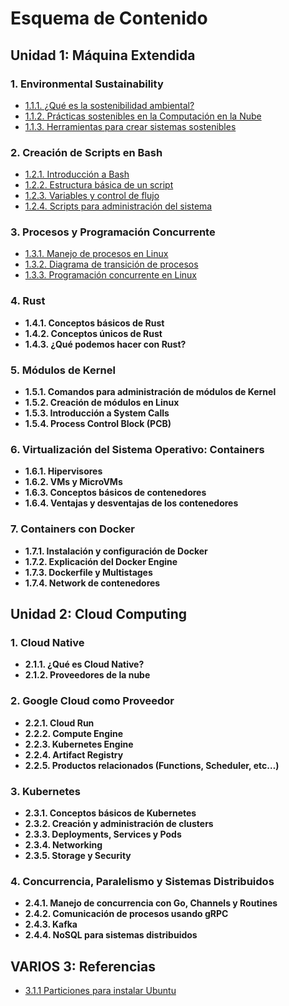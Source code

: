 # Esquema de Contenido

## Unidad 1: Máquina Extendida

### 1. Environmental Sustainability

- [1.1.1. ¿Qué es la sostenibilidad ambiental?](sostenibilidad_ambiental.md#que-es-la-sostenibilidad-ambiental)
- [1.1.2. Prácticas sostenibles en la Computación en la Nube](sostenibilidad_ambiental.md#practicas-sostenibles-en-la-computacion-en-la-nube)
- [1.1.3. Herramientas para crear sistemas sostenibles](sostenibilidad_ambiental.md#herramientas-para-crear-sistemas-sostenibles)

### 2. Creación de Scripts en Bash

- [1.2.1. Introducción a Bash](bash_scripts.md#1-2-1-introducción-a-bash)
- [1.2.2. Estructura básica de un script](bash_scripts.md#1-2-2-estructura-básica-de-un-script)
- [1.2.3. Variables y control de flujo](bash_scripts.md#1-2-3-variables-y-control-de-flujo)
- [1.2.4. Scripts para administración del sistema](bash_scripts.md#1-2-4-scripts-para-administración-del-sistema)


### 3. Procesos y Programación Concurrente

- [1.3.1. Manejo de procesos en Linux](procesos_concurrencia.md#3.-Procesos-y-Programación-concurrente)
- [1.3.2. Diagrama de transición de procesos](procesos_concurrencia.md#3.-Procesos-y-Programación-concurrente)
- [1.3.3. Programación concurrente en Linux](procesos_concurrencia.md#3.-Procesos-y-Programación-concurrente)

### 4. Rust

- **1.4.1. Conceptos básicos de Rust**
- **1.4.2. Conceptos únicos de Rust**
- **1.4.3. ¿Qué podemos hacer con Rust?**

### 5. Módulos de Kernel

- **1.5.1. Comandos para administración de módulos de Kernel**
- **1.5.2. Creación de módulos en Linux**
- **1.5.3. Introducción a System Calls**
- **1.5.4. Process Control Block (PCB)**

### 6. Virtualización del Sistema Operativo: Containers

- **1.6.1. Hipervisores**
- **1.6.2. VMs y MicroVMs**
- **1.6.3. Conceptos básicos de contenedores**
- **1.6.4. Ventajas y desventajas de los contenedores**

### 7. Containers con Docker

- **1.7.1. Instalación y configuración de Docker**
- **1.7.2. Explicación del Docker Engine**
- **1.7.3. Dockerfile y Multistages**
- **1.7.4. Network de contenedores**

## Unidad 2: Cloud Computing

### 1. Cloud Native

- **2.1.1. ¿Qué es Cloud Native?**
- **2.1.2. Proveedores de la nube**

### 2. Google Cloud como Proveedor

- **2.2.1. Cloud Run**
- **2.2.2. Compute Engine**
- **2.2.3. Kubernetes Engine**
- **2.2.4. Artifact Registry**
- **2.2.5. Productos relacionados (Functions, Scheduler, etc…)**

### 3. Kubernetes

- **2.3.1. Conceptos básicos de Kubernetes**
- **2.3.2. Creación y administración de clusters**
- **2.3.3. Deployments, Services y Pods**
- **2.3.4. Networking**
- **2.3.5. Storage y Security**

### 4. Concurrencia, Paralelismo y Sistemas Distribuidos

- **2.4.1. Manejo de concurrencia con Go, Channels y Routines**
- **2.4.2. Comunicación de procesos usando gRPC**
- **2.4.3. Kafka**
- **2.4.4. NoSQL para sistemas distribuidos**

## VARIOS 3: Referencias
- [3.1.1 Particiones para instalar Ubuntu](Links.md#Enlaces-de-Referencia)

